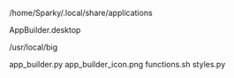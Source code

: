 /home/Sparky/.local/share/applications

  AppBuilder.desktop

/usr/local/big

  app_builder.py
  app_builder_icon.png
  functions.sh
  styles.py


